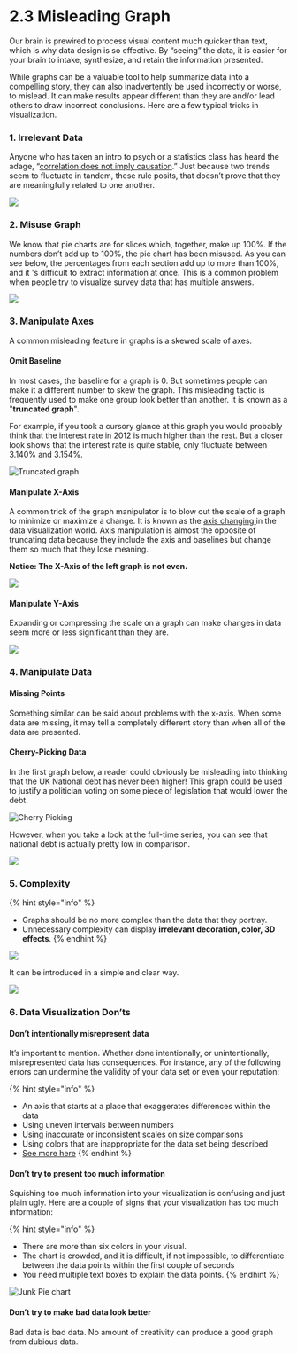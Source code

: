 # 2.3 Misleading Graph

Our brain is prewired to process visual content much quicker than text, which is why data design is so effective. By “seeing” the data, it is easier for your brain to intake, synthesize, and retain the information presented.

While graphs can be a valuable tool to help summarize data into a compelling story, they can also inadvertently be used incorrectly or worse, to mislead. It can make results appear different than they are and/or lead others to draw incorrect conclusions.  Here are a few typical tricks in visualization.

### 1. Irrelevant Data

Anyone who has taken an intro to psych or a statistics class has heard the adage, “[correlation does not imply causation](http://en.wikipedia.org/wiki/Correlation_does_not_imply_causation).” Just because two trends seem to fluctuate in tandem, these rule posits, that doesn’t prove that they are meaningfully related to one another. 

![](../.gitbook/assets/a-famous-spurious-correlationstylervigencom.png)

### 2. Misuse Graph

We know that pie charts are for slices which, together, make up 100%. If the numbers don’t add up to 100%, the pie chart has been misused. As you can see below, the percentages from each section add up to more than 100%, and it 's difficult to extract information at once. This is a common problem when people try to visualize survey data that has multiple answers.

![](../.gitbook/assets/misleading-graphs-2020-examples-3.jpg)

### 3. Manipulate Axes

A common misleading feature in graphs is a skewed scale of axes.

#### Omit Baseline

In most cases,  the baseline for a graph is 0. But sometimes people can make it a different number to skew the graph. This misleading tactic is frequently used to make one group look better than another. It is known as a "**truncated graph**". 

For example, if you took a cursory glance at this graph you would probably think that the interest rate in 2012 is much higher than the rest. But a closer look shows that the interest rate is quite stable, only fluctuate between 3.140%  and 3.154%.

![Truncated graph](../.gitbook/assets/misleading1_yaxis.png)

#### Manipulate X-Axis

A common trick of the graph manipulator is to blow out the scale of a graph to minimize or maximize a change. It is known as the [axis changing ](https://en.wikipedia.org/wiki/Misleading_graph#Axis_changes)in the data visualization world. Axis manipulation is almost the opposite of truncating data because they include the axis and baselines but change them so much that they lose meaning.

**Notice: The X-Axis of the left graph is not even.** 

![](../.gitbook/assets/screenshot-2020-07-13-at-23.16.18.png)

#### Manipulate Y-Axis

Expanding or compressing the scale on a graph can make changes in data seem more or less significant than they are.

![](../.gitbook/assets/munipulate-y.png)

### 4. Manipulate Data

#### Missing Points

Something similar can be said about problems with the x-axis. When some data are missing,  it may tell a completely different story than when all of the data are presented.

#### Cherry-Picking Data

In the first graph below, a reader could obviously be misleading into thinking that the UK National debt has never been higher! This graph could be used to justify a politician voting on some piece of legislation that would lower the debt.

![Cherry Picking](../.gitbook/assets/misleading-graphs-12.png)

However, when you take a look at the full-time series, you can see that national debt is actually pretty low in comparison.

![](../.gitbook/assets/misleading-graphs-13.png)

### 5. Complexity

{% hint style="info" %}
* Graphs should be no more complex than the data that they portray.
* Unnecessary complexity can display **irrelevant decoration, color, 3D effects**.
{% endhint %}

![](../.gitbook/assets/screenshot-2020-07-13-at-23.08.53.png)

It can be introduced in a simple and clear way.

![](../.gitbook/assets/age-of-enrollment1.png)

### 6. Data Visualization Don’ts

#### Don’t intentionally misrepresent data

It’s important to mention. Whether done intentionally, or unintentionally, misrepresented data has consequences. For instance, any of the following errors can undermine the validity of your data set or even your reputation:

{% hint style="info" %}
* An axis that starts at a place that exaggerates differences within the data
* Using uneven intervals between numbers
* Using inaccurate or inconsistent scales on size comparisons
* Using colors that are inappropriate for the data set being described
* [See more here](https://app.gitbook.com/@ivywang/s/crash-visulisation/~/drafts/-MC9E1ij1G2mNRhHh6Nt/tricks-in-visualisation/2.3-tricks-in-visualization#3-manipulate-axes)
{% endhint %}

#### Don’t try to present too much information

Squishing too much information into your visualization is confusing and just plain ugly. Here are a couple of signs that your visualization has too much information:

{% hint style="info" %}
* There are more than six colors in your visual.
* The chart is crowded, and it is difficult, if not impossible, to differentiate between the data points within the first couple of seconds
* You need multiple text boxes to explain the data points.
{% endhint %}

![Junk Pie chart](../.gitbook/assets/image2017-8-1-9_47_21.png)

#### Don’t try to make bad data look better

Bad data is bad data. No amount of creativity can produce a good graph from dubious data.

